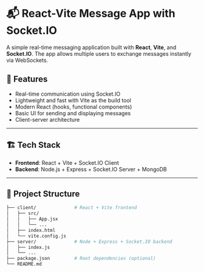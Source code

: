 # 📬 React-Vite Message App with Socket.IO

A simple real-time messaging application built with **React**, **Vite**, and **Socket.IO**. The app allows multiple users to exchange messages instantly via WebSockets.

## 🚀 Features

- Real-time communication using Socket.IO
- Lightweight and fast with Vite as the build tool
- Modern React (hooks, functional components)
- Basic UI for sending and displaying messages
- Client-server architecture

---

## 🏗️ Tech Stack

- **Frontend**: React + Vite + Socket.IO Client
- **Backend**: Node.js + Express + Socket.IO Server + MongoDB

---

## 📂 Project Structure

```bash
├── client/              # React + Vite frontend
│   ├── src/
│   │   ├── App.jsx
│   │   └── ...
│   ├── index.html
│   └── vite.config.js
├── server/              # Node + Express + Socket.IO backend
│   ├── index.js
│   └── ...
├── package.json         # Root dependencies (optional)
└── README.md
